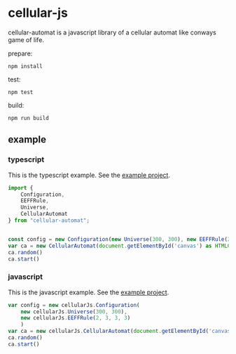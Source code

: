 # cellular-js

cellular-automat is a javascript library of a cellular automat like conways game of life.

prepare:

    npm install

test:

    npm test

build:

    npm run build

## example

### typescript

This is the typescript example. See the [example project](example/typescript/README.md).

```ts
import {
    Configuration,
    EEFFRule, 
    Universe,
    CellularAutomat
} from "cellular-automat";


const config = new Configuration(new Universe(300, 300), new EEFFRule(2, 3, 3, 3))
var ca = new CellularAutomat(document.getElementById('canvas') as HTMLCanvasElement, config)
ca.random()
ca.start()
```

### javascript

This is the javascript example. See the [example project](example/javascript/README.md).

```js
var config = new cellularJs.Configuration(
    new cellularJs.Universe(300, 300), 
    new cellularJs.EEFFRule(2, 3, 3, 3)
    )
var ca = new cellularJs.CellularAutomat(document.getElementById('canvas'), config)
ca.random()
ca.start()
```